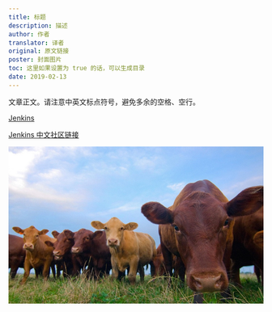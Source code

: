 ```yaml
---
title: 标题
description: 描述
author: 作者
translator: 译者
original: 原文链接
poster: 封面图片
toc: 这里如果设置为 true 的话，可以生成目录
date: 2019-02-13
---
```


文章正文。请注意中英文标点符号，避免多余的空格、空行。

[Jenkins][jenkins-link-id]

[Jenkins 中文社区链接](https://jenkins-zh.cn/)

![图片](../images/cow.jpg)

[jenkins-link-id]: https://jenkins.io/zh "Jenkins 中文网站"
